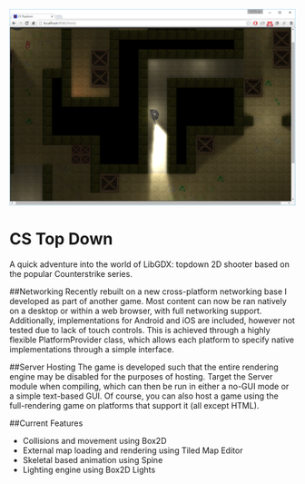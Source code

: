 ![](https://github.com/NickToony/cs-topdown/blob/master/screenshots/screenshot3.png)

CS Top Down
=====================
A quick adventure into the world of LibGDX: topdown 2D shooter based on the popular Counterstrike series.

##Networking
Recently rebuilt on a new cross-platform networking base I developed as part of another game. Most content can now be ran natively on a desktop or within a web browser, with full networking support. Additionally, implementations for Android and iOS are included, however not tested due to lack of touch controls. This is achieved through a highly flexible PlatformProvider class, which allows each platform to specify native implementations through a simple interface.

##Server Hosting
The game is developed such that the entire rendering engine may be disabled for the purposes of hosting. Target the Server module when compiling, which can then be run in either a no-GUI mode or a simple text-based GUI. Of course, you can also host a game using the full-rendering game on platforms that support it (all except HTML).

##Current Features
- Collisions and movement using Box2D
- External map loading and rendering using Tiled Map Editor
- Skeletal based animation using Spine
- Lighting engine using Box2D Lights